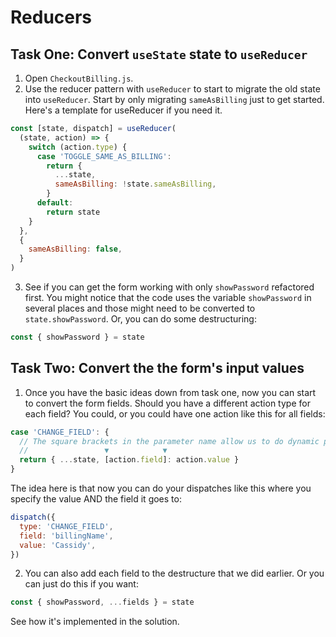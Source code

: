 # Reducers

## Task One: Convert `useState` state to `useReducer`

1. Open `CheckoutBilling.js`.
2. Use the reducer pattern with `useReducer` to start to migrate the old state into `useReducer`. Start by only migrating `sameAsBilling` just to get started. Here's a template for useReducer if you need it.

```js
const [state, dispatch] = useReducer(
  (state, action) => {
    switch (action.type) {
      case 'TOGGLE_SAME_AS_BILLING':
        return {
          ...state,
          sameAsBilling: !state.sameAsBilling,
        }
      default:
        return state
    }
  },
  {
    sameAsBilling: false,
  }
)
```

3. See if you can get the form working with only `showPassword` refactored first. You might notice that the code uses the variable `showPassword` in several places and those might need to be converted to `state.showPassword`. Or, you can do some destructuring:

```js
const { showPassword } = state
```

## Task Two: Convert the the form's input values

1. Once you have the basic ideas down from task one, now you can start to convert the form fields. Should you have a different action type for each field? You could, or you could have one action like this for all fields:

```js
case 'CHANGE_FIELD': {
  // The square brackets in the parameter name allow us to do dynamic parameter names
  //                 ▼            ▼
  return { ...state, [action.field]: action.value }
}
```

The idea here is that now you can do your dispatches like this where you specify the value AND the field it goes to:

```js
dispatch({
  type: 'CHANGE_FIELD',
  field: 'billingName',
  value: 'Cassidy',
})
```

2. You can also add each field to the destructure that we did earlier. Or you can just do this if you want:

```js
const { showPassword, ...fields } = state
```

See how it's implemented in the solution.
